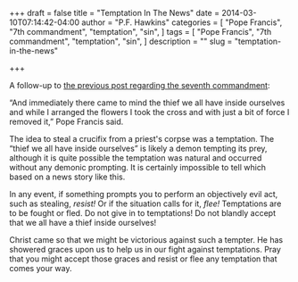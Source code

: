 +++
draft = false
title = "Temptation In The News"
date = 2014-03-10T07:14:42-04:00
author = "P.F. Hawkins"
categories = [
  "Pope Francis",
  "7th commandment",
  "temptation",
  "sin",
]
tags = [
  "Pope Francis",
  "7th commandment",
  "temptation",
  "sin",
]
description = ""
slug = "temptation-in-the-news"

+++

A follow-up to [the previous post regarding the seventh commandment](http://theoldevangelization.com/the-seventh-commandment-in-the-news/):

“And immediately there came to mind the thief we all have inside ourselves and while I arranged the flowers I took the cross and with just a bit of force I removed it,” Pope Francis said.

The idea to steal a crucifix from a priest's corpse was a temptation. The “thief we all have inside ourselves” is likely a demon tempting its prey, although it is quite possible the temptation was natural and occurred without any demonic prompting. It is certainly impossible to tell which based on a news story like this.

In any event, if something prompts you to perform an objectively evil act, such as stealing, *resist!* Or if the situation calls for it, *flee!* Temptations are to be fought or fled. Do not give in to temptations! Do not blandly accept that we all have a thief inside ourselves! 

Christ came so that we might be victorious against such a tempter. He has showered graces upon us to help us in our fight against temptations. Pray that you might accept those graces and resist or flee any temptation that comes your way.